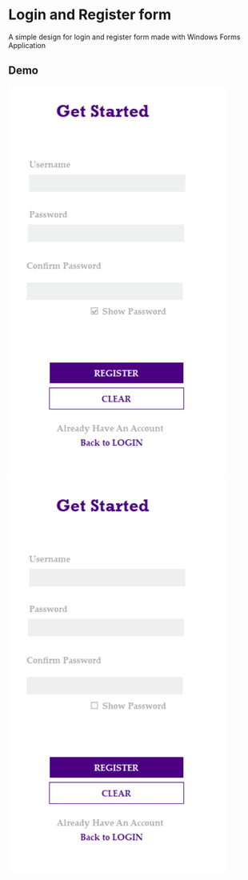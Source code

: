 # Login and Register form
A simple design for login and register form made with Windows Forms Application

## Demo
![Login and Register form Demo](demo/registerForm.gif)
![Login and Register form Demo](demo/loginForm.gif)
